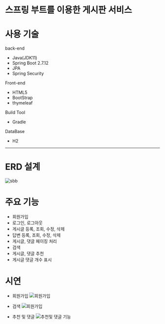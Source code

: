 # 스프링 부트를 이용한 게시판 서비스


# 사용 기술
back-end
- Java(JDK11)
- Spring Boot 2.7.12
- JPA
- Spring Security

Front-end
- HTML5
- BootStrap
- thymeleaf

Build Tool
- Gradle

DataBase
- H2


---

# ERD 설계

![sbb](https://github.com/devyejin/jumpToSpringBoot/assets/109127968/e304f45d-1c4f-43a8-8ae8-0db1c89b682c)


# 주요 기능
- 회원가입
- 로그인, 로그아웃
- 게시글 등록, 조회, 수정, 삭제
- 답변 등록, 조회, 수정, 삭제
- 게시글, 댓글 페이징 처리
- 검색
- 게시글, 댓글 추천
- 게시글 댓글 개수 표시


# 시연 
- 회원가입
![회원가입](https://github.com/devyejin/jumpToSpringBoot/assets/109127968/68cc64f1-fb39-46a2-9ea3-1f516b27b38b)

- 검색
![회원가입](https://github.com/devyejin/jumpToSpringBoot/assets/109127968/53811a4d-e881-4cdf-9926-4d16ae3b4a40)

- 추천 및 댓글
![추천및 댓글 기능](https://github.com/devyejin/jumpToSpringBoot/assets/109127968/3e40d012-5c05-46a1-b2a3-92097d945794)
